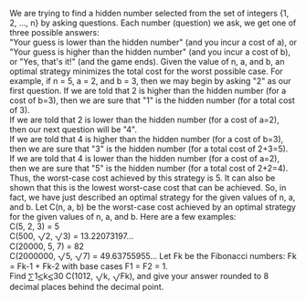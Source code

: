   We are trying to find a hidden number selected from the set of integers {1, 2, ..., n} by asking questions.   Each number (question) we ask, we get one of three possible answers:<br />     "Your guess is lower than the hidden number" (and you incur a cost of a), or   "Your guess is higher than the hidden number" (and you incur a cost of b), or   "Yes, that's it!" (and the game ends).      Given the value of n, a, and b, an optimal strategy minimizes the total cost for the worst possible case.    For example, if n = 5, a = 2, and b = 3, then we may begin by asking "2" as our first question.    If we are told that 2 is higher than the hidden number (for a cost of b=3), then we are sure that "1" is the hidden number (for a total cost of 3).<br />  If we are told that 2 is lower than the hidden number (for a cost of a=2), then our next question will be "4".<br />  If we are told that 4 is higher than the hidden number (for a cost of b=3), then we are sure that "3" is the hidden number (for a total cost of 2+3=5).<br />  If we are told that 4 is lower than the hidden number (for a cost of a=2), then we are sure that "5" is the hidden number (for a total cost of 2+2=4).<br />  Thus, the worst-case cost achieved by this strategy is 5. It can also be shown that this is the lowest worst-case cost that can be achieved.   So, in fact, we have just described an optimal strategy for the given values of n, a, and b.    Let C(n, a, b) be the worst-case cost achieved by an optimal strategy for the given values of n, a, and b.    Here are a few examples:<br />  C(5, 2, 3) = 5<br />  C(500, <img src='images/symbol_radic.gif' width='14' height='16' alt='&radic;' border='0' style='vertical-align:middle;' />2, <img src='images/symbol_radic.gif' width='14' height='16' alt='&radic;' border='0' style='vertical-align:middle;' />3) = 13.22073197...<br />  C(20000, 5, 7) = 82<br />  C(2000000, <img src='images/symbol_radic.gif' width='14' height='16' alt='&radic;' border='0' style='vertical-align:middle;' />5, <img src='images/symbol_radic.gif' width='14' height='16' alt='&radic;' border='0' style='vertical-align:middle;' />7) = 49.63755955...    Let Fk be the Fibonacci numbers: Fk = Fk-1 + Fk-2 with base cases F1 = F2 = 1.<br />Find <img src='images/symbol_sum.gif' width='11' height='14' alt='&sum;' border='0' style='vertical-align:middle;' />1<img src='images/symbol_le.gif' width='10' height='12' alt='&le;' border='0' style='vertical-align:middle;' />k<img src='images/symbol_le.gif' width='10' height='12' alt='&le;' border='0' style='vertical-align:middle;' />30&nbsp;C(1012, <img src='images/symbol_radic.gif' width='14' height='16' alt='&radic;' border='0' style='vertical-align:middle;' />k, <img src='images/symbol_radic.gif' width='14' height='16' alt='&radic;' border='0' style='vertical-align:middle;' />Fk), and give your answer rounded to 8 decimal places behind the decimal point.  